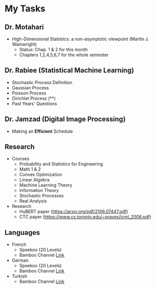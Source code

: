 # My Tasks
## Dr. Motahari
- High-Dimensional Statistics: a non-asymptotic viewpoint (Martin J. Wainwright)
    - Status: Chap. 1 & 2 for this month
    - Chapters 1,2,4,5,6,7 for the whole semester

## Dr. Rabiee (Statistical Machine Learning)
- Stochastic Process Definition
- Gaussian Process
- Poisson Process
- Dirichlet Process (**)
- Past Years' Questions

## Dr. Jamzad (Digital Image Processing)
- Making an **Efficient** Schedule

## Research
- Courses
    - Probability and Statistics for Engineering
    - Math 1 & 2
    - Convex Optimization
    - Linear Algebra
    - Machine Learning Theory
    - Information Theory
    - Stochastic Processes
    - Real Analysis 
- Research
    - HuBERT paper (https://arxiv.org/pdf/2106.07447.pdf)
    - CTC paper (https://www.cs.toronto.edu/~graves/icml_2006.pdf)


## Languages
- French
    - Speekoo (20 Levels)
    - Bamboo Channel [Link](https://www.youtube.com/watch?v=0s-mh_rLe1I&list=PLfvO0lX1t_Wylq1vrKpHdMXVhRtFkv54G) 
- German
    - Speekoo (20 Levels)
    - Bamboo Channel [Link](https://www.youtube.com/watch?v=2w7JiKuNrQM&list=PLfvO0lX1t_WxJNjeKU1pj-dW4TDEZd_Lg)
- Turkish
    - Bamboo Channel [Link](https://www.youtube.com/watch?v=EYpkg57QD6M&list=PLfvO0lX1t_WxEgPhAi7pUHvvXC_QHKLu3)



